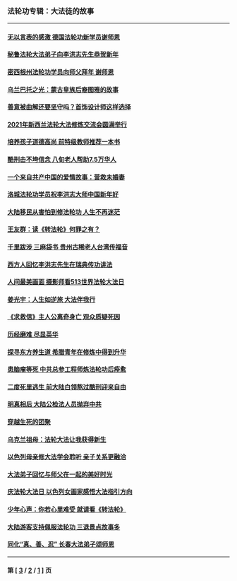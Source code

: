 ### 法轮功专辑：大法徒的故事
---
#### [无以言表的感激 德国法轮功新学员谢师恩](../../pages/nf1147481/n13543790.md?03130430) 
#### [秘鲁法轮大法弟子向李洪志先生恭贺新年](../../pages/nf1147481/n13540182.md?03130430) 
#### [密西根州法轮功学员向师父拜年 谢师恩](../../pages/nf1147481/n13538183.md?03130430) 
#### [乌兰巴托之光：蒙古皇族后裔图雅的故事](../../pages/nf1147481/n13155759.md?03130430) 
#### [善意被曲解还要坚守吗？首饰设计师这样选择](../../pages/nf1147481/n13077575.md?03130430) 
#### [2021年新西兰法轮大法修炼交流会圆满举行](../../pages/nf1147481/n13033149.md?03130430) 
#### [培养孩子道德高尚 前特级教师推荐一本书](../../pages/nf1147481/n12938640.md?03130430) 
#### [酷刑击不垮信念 八旬老人帮助7.5万华人](../../pages/nf1147481/n12880712.md?03130430) 
#### [一个来自共产中国的爱情故事：营救未婚妻](../../pages/nf1147481/n12778386.md?03130430) 
#### [洛城法轮功学员祝李洪志大师中国新年好](../../pages/nf1147481/n12724685.md?03130430) 
#### [大陆移民从害怕到修法轮功 人生不再迷茫](../../pages/nf1147481/n12414325.md?03130430) 
#### [王友群：读《转法轮》何罪之有？](../../pages/nf1147481/n12408647.md?03130430) 
#### [千里跋涉 三麻袋书 贵州古稀老人台湾传福音](../../pages/nf1147481/n12198750.md?03130430) 
#### [西方人回忆李洪志先生在瑞典传功讲法](../../pages/nf1147481/n12099607.md?03130430) 
#### [人间最美画面 摄影师看513世界法轮大法日](../../pages/nf1147481/n12094118.md?03130430) 
#### [姜光宇：人生如逆旅 大法伴我行](../../pages/nf1147481/n12088664.md?03130430) 
#### [《求救信》主人公离奇身亡 观众质疑死因](../../pages/nf1147481/n11845215.md?03130430) 
#### [历经磨难 尽显英华](../../pages/nf1147481/n11723297.md?03130430) 
#### [探寻东方养生道 希腊青年在修炼中得到升华](../../pages/nf1147481/n11494502.md?03130430) 
#### [患脑瘤等死 中共总参工程师炼法轮功后痊愈](../../pages/nf1147481/n11466682.md?03130430) 
#### [二度死里逃生 前大陆白领熬过酷刑迎来自由](../../pages/nf1147481/n11368594.md?03130430) 
#### [明真相后 大陆公检法人员抛弃中共](../../pages/nf1147481/n11358618.md?03130430) 
#### [穿越生死的团聚](../../pages/nf1147481/n11258922.md?03130430) 
#### [乌克兰祖母：法轮大法让我获得新生](../../pages/nf1147481/n11269457.md?03130430) 
#### [以色列母亲修大法学会聆听 亲子关系更融洽](../../pages/nf1147481/n11268195.md?03130430) 
#### [大法弟子回忆与师父在一起的美好时光](../../pages/nf1147481/n11267759.md?03130430) 
#### [庆法轮大法日 以色列女画家感悟大法指引方向](../../pages/nf1147481/n11267735.md?03130430) 
#### [少年心声：你若心里难受 就请看《转法轮》](../../pages/nf1147481/n11267496.md?03130430) 
#### [大陆游客支持佩服法轮功 三退景点故事多](../../pages/nf1147481/n11267378.md?03130430) 
#### [同化“真、善、忍” 长春大法弟子颂师恩](../../pages/nf1147481/n11266497.md?03130430) 

---
#### 第 [ [3](./3.md?03130430) / [2](./2.md?03130430) / [1](./1.md?03130430) ] 页

